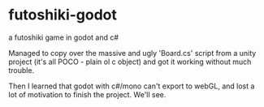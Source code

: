 # futoshiki-godot
a futoshiki game in godot and c#

Managed to copy over the massive and ugly 'Board.cs' script from a unity project (it's all POCO - plain ol c object) and got it working without much trouble.

Then I learned that godot with c#/mono can't export to webGL, and lost a lot of motivation to finish the project. We'll see.
